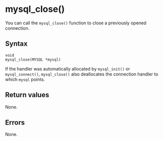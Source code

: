 mysql_close() 
==================================

You can call the `mysql_close()` function to close a previously opened connection. 

Syntax 
---------------------------

```unknow
void
mysql_close(MYSQL *mysql)
```



If the handler was automatically allocated by `mysql_init()` or `mysql_connect()`, `mysql_close()` also deallocates the connection handler to which `mysql` points.

Return values 
----------------------------------

None.

Errors 
---------------------------

None.
